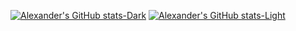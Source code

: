 [![Alexander's GitHub stats-Dark](https://github-readme-stats.vercel.app/api/top-langs/?username=AlexanderBlake&hide_progress=true&show_icons=true&theme=dark#gh-dark-mode-only)](https://github.com/AlexanderBlake/github-readme-stats#gh-dark-mode-only)
[![Alexander's GitHub stats-Light](https://github-readme-stats.vercel.app/api/top-langs/?username=AlexanderBlake&hide_progress=true&show_icons=true&theme=default#gh-light-mode-only)](https://github.com/AlexanderBlake/github-readme-stats#gh-light-mode-only)
